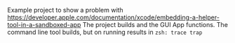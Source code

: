 Example project to show a problem with https://developer.apple.com/documentation/xcode/embedding-a-helper-tool-in-a-sandboxed-app
The project builds and the GUI App functions.  The command line tool builds, but on running results in `zsh: trace trap`
